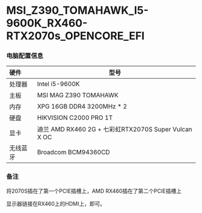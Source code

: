 # MSI_Z390_TOMAHAWK_I5-9600K_RX460-RTX2070s_OPENCORE_EFI

### 电脑配置信息

| 硬件     | 型号                                                 |
| :------- | ---------------------------------------------------- |
| 处理器   | Intel i5-9600K                                       |
| 主板     | MSI MAG Z390 TOMAHAWK                                |
| 内存     | XPG 16GB DDR4 3200MHz * 2                            |
| 硬盘     | HIKVISION C2000 PRO 1T                               |
| 显卡     | 迪兰 AMD RX460 2G + 七彩虹RTX2070S Super Vulcan X OC |
| 无线蓝牙 | Broadcom BCM94360CD                                  |

### 备注

将2070S插在了第一个PCIE插槽上，AMD RX460插在了第二个PCIE插槽上

显示器链接在RX460上的HDMI上，即可。





